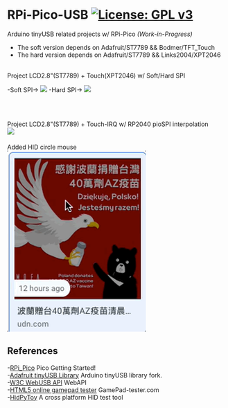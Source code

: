 # RPi-Pico-USB [![License: GPL v3](https://img.shields.io/badge/License-GPLv3-blue.svg)](https://www.gnu.org/licenses/gpl-3.0)<br>
Arduino tinyUSB related projects w/ RPi-Pico  _(Work-in-Progress)_<br>

 - The soft version depends on Adafruit/ST7789 && Bodmer/TFT_Touch<br>
 - The hard version depends on Adafruit/ST7789 && Links2004/XPT2046<br>

 
<br>
Project LCD2.8"(ST7789) + Touch(XPT2046) w/ Soft/Hard SPI<br>
<p float="left">
-Soft SPI-> 
<img src="pic/picoLCDTouch.gif" width=320>
-Hard SPI->
<img src="pic/picoLCDTouchSPI.gif" width=280>
</p>
<br>
<br>

Project LCD2.8"(ST7789) + Touch-IRQ w/ RP2040 pioSPI interpolation<br>
<img src="pic/pioLCDtouch.gif" width=320>  <br>
<br>
Added HID circle mouse <br>
<img src="pic/CircleMouseHID.gif" width=320>  <br>



## References <br>
  -[RPi_Pico](https://www.raspberrypi.org/documentation/pico/getting-started/) Pico Getting Started!<br>
  -[Adafruit tinyUSB Library](https://github.com/adafruit/Adafruit_TinyUSB_Arduino) Arduino tinyUSB library fork.<br>
  -[W3C WebUSB API](https://wicg.github.io/webusb/) WebAPI<br>
  -[HTML5 online gamepad tester](https://gamepad-tester.com/) GamePad-tester.com <br>
  -[HidPyToy](https://github.com/todbot/hidpytoy) A cross platform HID test tool<br>
  
